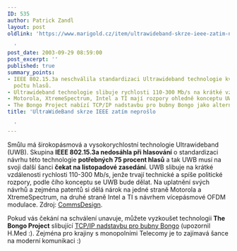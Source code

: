 ```yaml
---
ID: 535
author: Patrick Zandl
layout: post
oldlink: 'https://www.marigold.cz/item/ultrawideband-skrze-ieee-zatim-neproslo

  '
post_date: 2003-09-29 08:59:00
post_excerpt: ''
published: true
summary_points:
- IEEE 802.15.3a neschválila standardizaci Ultrawideband technologie kvůli nedostatečnému
  počtu hlasů.
- Ultrawideband technologie slibuje rychlosti 110-300 Mb/s na krátké vzdálenosti.
- Motorola, XtremeSpectrum, Intel a TI mají rozpory ohledně konceptu UWB.
- The Bongo Project nabízí TCP/IP nadstavbu pro bubny Bongo jako alternativu.
title: 'UltraWideBand skrze IEEE zatím neprošlo

  '
---
```


<p>
Smůlu má širokopásmová a vysokorychlostní technologie Ultrawideband (UWB). Skupina <STRONG>IEEE 802.15.3a nedosáhla při hlasování</STRONG> o standardizaci návrhu&#160;této technologie <STRONG>potřebných 75 procent hlasů</STRONG> a tak UWB musí na svoji další šanci <STRONG>čekat na listopadové zasedání</STRONG>. UWB slibuje na krátké vzdálenosti rychlosti 110-300 Mb/s, jenže trvají technické a spíše politické rozpory, podle čího konceptu se UWB bude dělat. Na uplatnění svých návrhů a zejména patentů si dělá nárok na jedné straně Motorola a XtremeSpectrum, na druhé straně Intel a TI s návrhem vícepásmové OFDM modulace. Zdroj: <A href="http://www.commsdesign.com/story/OEG20030919S0033" target=_blank>CommsDesign</A>.</p>

<p>
Pokud vás čekání na schválení unavuje, můžete vyzkoušet technologii <STRONG>The Bongo Project</STRONG> slibující <A href="http://eagle.auc.ca/~dreid/" target=_blank>TCP/IP nadstavbu pro bubny Bongo</A> (upozornil H.Med :). Zejména pro krajiny s monopolními Telecomy je to zajímavá šance na moderní komunikaci :)</p>